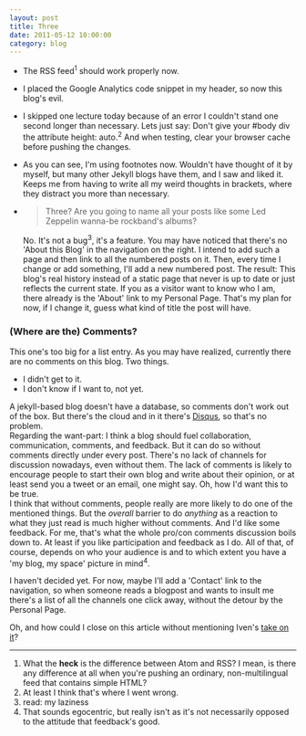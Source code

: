 ```yaml
---
layout: post
title: Three
date: 2011-05-12 10:00:00
category: blog
---
```

* The RSS feed<sup>1</sup> should work properly now. 
* I placed the Google Analytics code snippet in my header, so now this blog's evil.
* I skipped one lecture today because of an error I couldn't stand one second longer than necessary. Lets just say: Don't give your #body div the attribute height: auto.<sup>2</sup> And when testing, clear your browser cache before pushing the changes.
* As you can see, I'm using footnotes now. Wouldn't have thought of it by myself, but many other Jekyll blogs have them, and I saw and liked it. Keeps me from having to write all my weird thoughts in brackets, where they distract you more than necessary.
* > Three? Are you going to name all your posts like some Led Zeppelin wanna-be rockband's albums?  

	No. It's not a bug<sup>3</sup>, it's a feature. You may have noticed that there's no 'About this Blog' in the navigation on the right. I intend to add such a page and then link to all the numbered posts on it. Then, every time I change or add something, I'll add a new numbered post. The result: This blog's real history instead of a static page that never is up to date or just reflects the current state. If you as a visitor want to know who I am, there already is the 'About' link to my Personal Page. That's my plan for now, if I change it, guess what kind of title the post will have.

### (Where are the) Comments? ###
This one's too big for a list entry. As you may have realized, currently there are no comments on this blog. Two things.

* I didn't get to it.
* I don't know if I want to, not yet.

A jekyll-based blog doesn't have a database, so comments don't work out of the box. But there's the cloud and in it there's [Disqus](http://disqus.com/), so that's no problem.  
Regarding the want-part: I think a blog should fuel collaboration, communication, comments, and feedback. But it can do so without comments directly under every post. There's no lack of channels for discussion nowadays, even without them. The lack of comments is likely to encourage people to start their own blog and write about their opinion, or at least send you a tweet or an email, one might say. Oh, how I'd want this to be true.  
I think that without comments, people really are more likely to do one of the mentioned things. But the *overall* barrier to do *anything* as a reaction to what they just read is much higher without comments. And I'd like some feedback. For me, that's what the whole pro/con comments discussion boils down to. At least if you like participation and feedback as I do. All of that, of course, depends on who your audience is and to which extent you have a 'my blog, my space' picture in mind<sup>4</sup>.

I haven't decided yet. For now, maybe I'll add a 'Contact' link to the navigation, so when someone reads a blogpost and wants to insult me there's a list of all the channels one click away, without the detour by the Personal Page.

Oh, and how could I close on this article without mentioning Iven's [take on it](http://ivenwinkelmann.com/journal/my-take-on-baked-blogs/)?

---
1. What the **heck** is the difference between Atom and RSS? I mean, is there any difference at all when you're pushing an ordinary, non-multilingual feed that contains simple HTML?
2. At least I think that's where I went wrong.
3. read: my laziness 
4. That sounds egocentric, but really isn't as it's not necessarily opposed to the attitude that feedback's good.
